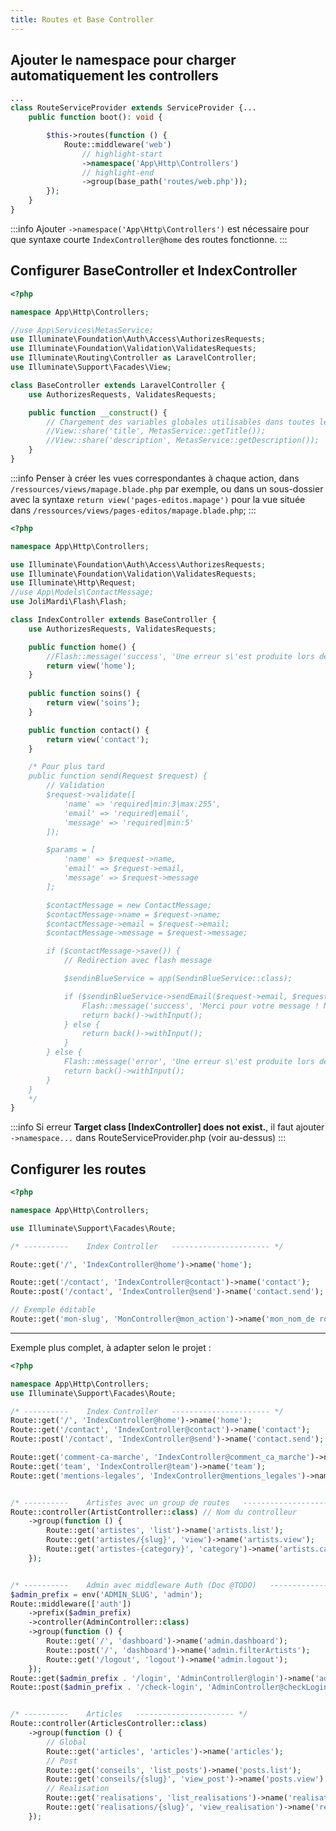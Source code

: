 ```yaml
---
title: Routes et Base Controller
---
```



## Ajouter le namespace pour charger automatiquement les controllers

```php title="/app/Services/RouteServicesProvider.php"
...
class RouteServiceProvider extends ServiceProvider {...
    public function boot(): void {

        $this->routes(function () {
            Route::middleware('web')
                // highlight-start
                ->namespace('App\Http\Controllers')
                // highlight-end
                ->group(base_path('routes/web.php'));
        });
    }
}
```

:::info 
Ajouter `->namespace('App\Http\Controllers')` est nécessaire pour que syntaxe courte `IndexController@home` des routes fonctionne.
:::

## Configurer BaseController et IndexController

```php title="/app/Http/Controllers/BaseController.php"
<?php

namespace App\Http\Controllers;

//use App\Services\MetasService;
use Illuminate\Foundation\Auth\Access\AuthorizesRequests;
use Illuminate\Foundation\Validation\ValidatesRequests;
use Illuminate\Routing\Controller as LaravelController;
use Illuminate\Support\Facades\View;

class BaseController extends LaravelController {
    use AuthorizesRequests, ValidatesRequests;

    public function __construct() {
        // Chargement des variables globales utilisables dans toutes les vues, et overridables dans les controllers
        //View::share('title', MetasService::getTitle());
        //View::share('description', MetasService::getDescription());
    }
}
```

:::info
Penser à créer les vues correspondantes à chaque action, dans `/ressources/views/mapage.blade.php` par exemple, ou dans un sous-dossier avec la syntaxe `return view('pages-editos.mapage')` pour la vue située dans `/ressources/views/pages-editos/mapage.blade.php`;
:::

```php title="/app/Http/Controllers/IndexController.php"
<?php

namespace App\Http\Controllers;

use Illuminate\Foundation\Auth\Access\AuthorizesRequests;
use Illuminate\Foundation\Validation\ValidatesRequests;
use Illuminate\Http\Request;
//use App\Models\ContactMessage;
use JoliMardi\Flash\Flash;

class IndexController extends BaseController {
    use AuthorizesRequests, ValidatesRequests;

    public function home() {
        //Flash::message('success', 'Une erreur s\'est produite lors de l\'envoi de votre message. Veuillez réessayer plus tard.');
        return view('home');
    }
    
    public function soins() {
        return view('soins');
    }

    public function contact() {
        return view('contact');
    }

    /* Pour plus tard 
    public function send(Request $request) {
        // Validation
        $request->validate([
            'name' => 'required|min:3|max:255',
            'email' => 'required|email',
            'message' => 'required|min:5'
        ]);

        $params = [
            'name' => $request->name,
            'email' => $request->email,
            'message' => $request->message
        ];

        $contactMessage = new ContactMessage;
        $contactMessage->name = $request->name;
        $contactMessage->email = $request->email;
        $contactMessage->message = $request->message;

        if ($contactMessage->save()) {
            // Redirection avec flash message

            $sendinBlueService = app(SendinBlueService::class);

            if ($sendinBlueService->sendEmail($request->email, $request->name, $params, 3)) {
                Flash::message('success', 'Merci pour votre message ! Nous vous répondrons dans les plus brefs délais.');
                return back()->withInput();
            } else {
                return back()->withInput();
            }
        } else {
            Flash::message('error', 'Une erreur s\'est produite lors de l\'envoi de votre message. Veuillez réessayer plus tard.');
            return back()->withInput();
        }
    }
    */
}
```

:::info
Si erreur **Target class [IndexController] does not exist.**, il faut ajouter `->namespace...` dans RouteServiceProvider.php (voir au-dessus)
:::
 
## Configurer les routes

```php title="routes/web.php"
<?php

namespace App\Http\Controllers;

use Illuminate\Support\Facades\Route;

/* ----------    Index Controller   ---------------------- */

Route::get('/', 'IndexController@home')->name('home');

Route::get('/contact', 'IndexController@contact')->name('contact');
Route::post('/contact', 'IndexController@send')->name('contact.send'); // Mettre des points permet de filtrer des règle splus tard sur admin.* par exemple

// Exemple éditable
Route::get('mon-slug', 'MonController@mon_action')->name('mon_nom_de route'); // dans la vue : `href="{{ route('mon_nom_de_route')}}"`
```

---

Exemple plus complet, à adapter selon le projet :

```php title="routes/web.php"
<?php

namespace App\Http\Controllers;
use Illuminate\Support\Facades\Route;

/* ----------    Index Controller   ---------------------- */
Route::get('/', 'IndexController@home')->name('home');
Route::get('/contact', 'IndexController@contact')->name('contact');
Route::post('/contact', 'IndexController@send')->name('contact.send');

Route::get('comment-ca-marche', 'IndexController@comment_ca_marche')->name('comment-ca-marche');
Route::get('team', 'IndexController@team')->name('team');
Route::get('mentions-legales', 'IndexController@mentions_legales')->name('mentions-legales');


/* ----------    Artistes avec un group de routes   ---------------------- */
Route::controller(ArtistController::class) // Nom du controlleur
    ->group(function () {
        Route::get('artistes', 'list')->name('artists.list');
        Route::get('artistes/{slug}', 'view')->name('artists.view');
        Route::get('artistes-{category}', 'category')->name('artists.category');
    });


/* ----------    Admin avec middleware Auth (Doc @TODO)   ---------------------- */
$admin_prefix = env('ADMIN_SLUG', 'admin');
Route::middleware(['auth'])
    ->prefix($admin_prefix)
    ->controller(AdminController::class)
    ->group(function () {
        Route::get('/', 'dashboard')->name('admin.dashboard');
        Route::post('/', 'dashboard')->name('admin.filterArtists');
        Route::get('/logout', 'logout')->name('admin.logout');
    });
Route::get($admin_prefix . '/login', 'AdminController@login')->name('admin.login');
Route::post($admin_prefix . '/check-login', 'AdminController@checkLogin')->name('admin.check-login');


/* ----------    Articles   ---------------------- */
Route::controller(ArticlesController::class)
    ->group(function () {
        // Global
        Route::get('articles', 'articles')->name('articles');
        // Post
        Route::get('conseils', 'list_posts')->name('posts.list');
        Route::get('conseils/{slug}', 'view_post')->name('posts.view');
        // Realisation
        Route::get('realisations', 'list_realisations')->name('realisations.list');
        Route::get('realisations/{slug}', 'view_realisation')->name('realisations.view');
    });

```
